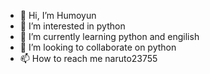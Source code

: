 - 👋 Hi, I’m Humoyun
- 👀 I’m interested in python
- 🌱 I’m currently learning python and engilish
- 💞️ I’m looking to collaborate on python
- 📫 How to reach me naruto23755

<!---
6546655665/6546655665 is a ✨ special ✨ repository because its `README.md` (this file) appears on your GitHub profile.
You can click the Preview link to take a look at your changes.
--->

